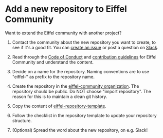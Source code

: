 
# Add a new repository to Eiffel Community

Want to extend the Eiffel community with another project?

1. Contact the community about the new repository you want to create, to see if it's a good fit. You can [create an issue](https://github.com/eiffel-community/community/issues/new) or post a question on [Slack](https://join.slack.com/t/eiffel-workspace/shared_invite/enQtOTI3MzEzMzY4Mzg0LTA3NDVmNjgzZjk1YTFjNzk5OWE4MjExYzE1ODU1NzA1YzY5MzhlZmYxZmIwMzhiM2ExOWM4ZGJlYzdkN2M5OTE).
1. Read through the [Code of Conduct](https://github.com/eiffel-community/.github/blob/master/CODE_OF_CONDUCT.md) and [contribution guidelines](https://github.com/eiffel-community/.github/blob/master/CONTRIBUTING.md) for Eiffel Community and understand the content.

1. Decide on a name for the repository. Naming conventions are to use "eiffel-" as prefix to the repository name.
1. Create the repository in the [eiffel-community organization](https://github.com/organizations/eiffel-community/repositories/new). The repository should be public. Do NOT choose "import repository". The reason for this is to maintain a clean git history.
1. Copy the content of [eiffel-repository-template](https://github.com/eiffel-community/eiffel-repository-template).
1. Follow the checklist in the repository template to update your repository structure.
1. (Optional) Spread the word about the new repository, on e.g. Slack!
